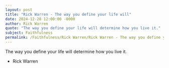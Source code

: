 ```yaml
---
layout: post
title: "Rick Warren - The way you define your life will"
date: 2024-12-28 12:00:00 -0000
author: Rick Warren
quote: "The way you define your life will determine how you live it."
subject: Faithfulness
permalink: /Faithfulness/Rick Warren/Rick Warren - The way you define your life will
---
```


The way you define your life will determine how you live it.

- Rick Warren
